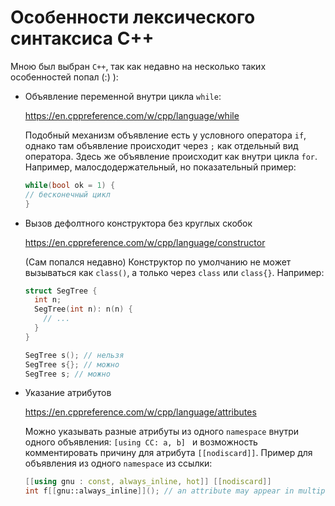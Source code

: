 # Особенности лексического синтаксиса C++ #

Мною был выбран `C++`, так как недавно на несколько таких
особенностей попал (:) ):

* Объявление переменной внутри цикла `while`: 
  
  https://en.cppreference.com/w/cpp/language/while


  Подобный механизм объявление есть у условного оператора `if`,
  однако там объявление происходит через `;` как отдельный вид
  оператора. Здесь же объявление происходит как внутри цикла `for`.
  Например, малосдодержательный, но показательный пример:
  ```cpp
  while(bool ok = 1) {
  // бесконечный цикл
  }
  ```
* Вызов дефолтного конструктора без круглых скобок
  
  https://en.cppreference.com/w/cpp/language/constructor

  (Сам попался недавно)
  Конструктор по умолчанию не может вызываться как `class()`, 
  а только через `class` или `class{}`.
  Например:
  ```cpp
  struct SegTree {
    int n;
    SegTree(int n): n(n) {
      // ... 
    }
  }

  SegTree s(); // нельзя
  SegTree s{}; // можно
  SegTree s; // можно
  ```
* Указание атрибутов
  
  https://en.cppreference.com/w/cpp/language/attributes

  Можно указывать разные атрибуты из одного `namespace` внутри одного объявления: `[using CC: a, b] `
  и возможность комментировать причину для атрибута `[[nodiscard]]`.
  Пример для объявления из одного `namespace` из ссылки:
  ```cpp
  [[using gnu : const, always_inline, hot]] [[nodiscard]]
  int f[[gnu::always_inline]](); // an attribute may appear in multiple   specifiers
  ```